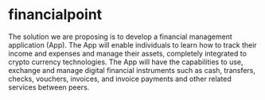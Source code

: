 # financialpoint
The solution we are proposing is to develop a financial management application (App). The App will enable individuals to learn how to track their income and expenses and manage their assets, completely integrated to crypto currency technologies.  The App will have the capabilities to use, exchange and manage digital financial instruments such as cash, transfers, checks, vouchers, invoices, and invoice payments and other related services between peers. 
